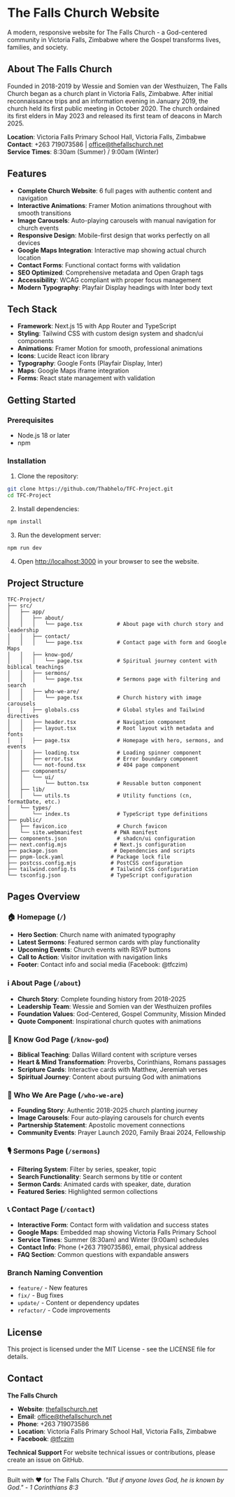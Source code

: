 # The Falls Church Website

A modern, responsive website for The Falls Church - a God-centered community in Victoria Falls, Zimbabwe where the Gospel transforms lives, families, and society.

## About The Falls Church

Founded in 2018-2019 by Wessie and Somien van der Westhuizen, The Falls Church began as a church plant in Victoria Falls, Zimbabwe. After initial reconnaissance trips and an information evening in January 2019, the church held its first public meeting in October 2020. The church ordained its first elders in May 2023 and released its first team of deacons in March 2025.

**Location**: Victoria Falls Primary School Hall, Victoria Falls, Zimbabwe  
**Contact**: +263 719073586 | office@thefallschurch.net  
**Service Times**: 8:30am (Summer) / 9:00am (Winter)

## Features

- **Complete Church Website**: 6 full pages with authentic content and navigation
- **Interactive Animations**: Framer Motion animations throughout with smooth transitions
- **Image Carousels**: Auto-playing carousels with manual navigation for church events
- **Responsive Design**: Mobile-first design that works perfectly on all devices
- **Google Maps Integration**: Interactive map showing actual church location
- **Contact Forms**: Functional contact forms with validation
- **SEO Optimized**: Comprehensive metadata and Open Graph tags
- **Accessibility**: WCAG compliant with proper focus management
- **Modern Typography**: Playfair Display headings with Inter body text

## Tech Stack

- **Framework**: Next.js 15 with App Router and TypeScript
- **Styling**: Tailwind CSS with custom design system and shadcn/ui components
- **Animations**: Framer Motion for smooth, professional animations
- **Icons**: Lucide React icon library
- **Typography**: Google Fonts (Playfair Display, Inter)
- **Maps**: Google Maps iframe integration
- **Forms**: React state management with validation

## Getting Started

### Prerequisites

- Node.js 18 or later
- npm

### Installation

1. Clone the repository:
```bash
git clone https://github.com/Thabhelo/TFC-Project.git
cd TFC-Project
```

2. Install dependencies:
```bash
npm install
```

3. Run the development server:
```bash
npm run dev
```

4. Open [http://localhost:3000](http://localhost:3000) in your browser to see the website.

## Project Structure

```
TFC-Project/
├── src/
│   ├── app/
│   │   ├── about/
│   │   │   └── page.tsx           # About page with church story and leadership
│   │   ├── contact/
│   │   │   └── page.tsx           # Contact page with form and Google Maps
│   │   ├── know-god/
│   │   │   └── page.tsx           # Spiritual journey content with biblical teachings
│   │   ├── sermons/
│   │   │   └── page.tsx           # Sermons page with filtering and search
│   │   ├── who-we-are/
│   │   │   └── page.tsx           # Church history with image carousels
│   │   ├── globals.css            # Global styles and Tailwind directives
│   │   ├── header.tsx             # Navigation component
│   │   ├── layout.tsx             # Root layout with metadata and fonts
│   │   ├── page.tsx               # Homepage with hero, sermons, and events
│   │   ├── loading.tsx            # Loading spinner component
│   │   ├── error.tsx              # Error boundary component
│   │   └── not-found.tsx          # 404 page component
│   ├── components/
│   │   └── ui/
│   │       └── button.tsx         # Reusable button component
│   ├── lib/
│   │   └── utils.ts               # Utility functions (cn, formatDate, etc.)
│   └── types/
│       └── index.ts               # TypeScript type definitions
├── public/
│   ├── favicon.ico                # Church favicon
│   └── site.webmanifest          # PWA manifest
├── components.json                # shadcn/ui configuration
├── next.config.mjs               # Next.js configuration
├── package.json                  # Dependencies and scripts
├── pnpm-lock.yaml               # Package lock file
├── postcss.config.mjs           # PostCSS configuration
├── tailwind.config.ts           # Tailwind CSS configuration
└── tsconfig.json                # TypeScript configuration
```

## Pages Overview

### 🏠 Homepage (`/`)
- **Hero Section**: Church name with animated typography
- **Latest Sermons**: Featured sermon cards with play functionality
- **Upcoming Events**: Church events with RSVP buttons
- **Call to Action**: Visitor invitation with navigation links
- **Footer**: Contact info and social media (Facebook: @tfczim)

### ℹ️ About Page (`/about`)
- **Church Story**: Complete founding history from 2018-2025
- **Leadership Team**: Wessie and Somien van der Westhuizen profiles
- **Foundation Values**: God-Centered, Gospel Community, Mission Minded
- **Quote Component**: Inspirational church quotes with animations

### 🙏 Know God Page (`/know-god`)
- **Biblical Teaching**: Dallas Willard content with scripture verses
- **Heart & Mind Transformation**: Proverbs, Corinthians, Romans passages
- **Scripture Cards**: Interactive cards with Matthew, Jeremiah verses
- **Spiritual Journey**: Content about pursuing God with animations

### 👥 Who We Are Page (`/who-we-are`)
- **Founding Story**: Authentic 2018-2025 church planting journey
- **Image Carousels**: Four auto-playing carousels for church events
- **Partnership Statement**: Apostolic movement connections
- **Community Events**: Prayer Launch 2020, Family Braai 2024, Fellowship

### 🎙️ Sermons Page (`/sermons`)
- **Filtering System**: Filter by series, speaker, topic
- **Search Functionality**: Search sermons by title or content
- **Sermon Cards**: Animated cards with speaker, date, duration
- **Featured Series**: Highlighted sermon collections

### 📞 Contact Page (`/contact`)
- **Interactive Form**: Contact form with validation and success states
- **Google Maps**: Embedded map showing Victoria Falls Primary School
- **Service Times**: Summer (8:30am) and Winter (9:00am) schedules
- **Contact Info**: Phone (+263 719073586), email, physical address
- **FAQ Section**: Common questions with expandable answers

### Branch Naming Convention
- `feature/` - New features
- `fix/` - Bug fixes
- `update/` - Content or dependency updates
- `refactor/` - Code improvements

## License

This project is licensed under the MIT License - see the LICENSE file for details.

## Contact

**The Falls Church**
- **Website**: [thefallschurch.net](https://thefallschurch.net)
- **Email**: office@thefallschurch.net
- **Phone**: +263 719073586
- **Location**: Victoria Falls Primary School Hall, Victoria Falls, Zimbabwe
- **Facebook**: [@tfczim](https://www.facebook.com/tfczim)

**Technical Support**
For website technical issues or contributions, please create an issue on GitHub.

---

Built with ❤️ for The Falls Church.
*"But if anyone loves God, he is known by God." - 1 Corinthians 8:3*
